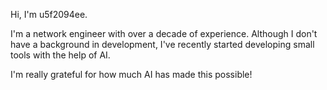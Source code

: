 Hi, I'm u5f2094ee. 

I'm a network engineer with over a decade of experience. Although I don't have a background in development, I've recently started developing small tools with the help of AI. 

I'm really grateful for how much AI has made this possible!

<!---
u5f2094ee/u5f2094ee is a ✨ special ✨ repository because its `README.md` (this file) appears on your GitHub profile.
You can click the Preview link to take a look at your changes.
--->
